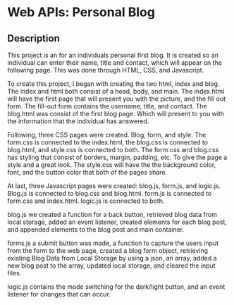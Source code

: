 # Web APIs: Personal Blog

## Description

This project is an for an individuals personal first blog. It is created so an individual can enter their name, title and contact, which will appear on the following page. This was done through HTML, CSS, and Javascript.

To create this project, I began with creating the two html, index and blog. The index and html both consist of a head, body, and main. The index.html will have the first page that will present you with the picture, and the fill out form. The fill-out form contains the username, title, and contact.
The blog.html was consist of the first blog page. Which will present to you with the information that the individual has answered.

Following, three CSS pages were created. Blog, form, and style. The form.css is connected to the index.html, the blog.css is connected to blog.html, and style.css is connected to both.
The form.css and blog.css has styling that consist of borders, margin, padding, etc. To give the page a style and a great look. The style.css will have the the background color, font, and the button color that both of the pages share.

At last, three Javascript pages were created: blog.js, form.js, and logic.js. Blog.js is connected to blog.css and blog.html. form.js is connected to form.css and index.html. logic.js is connected to both.

blog.js we created a function for a back button, retrieved blog data from local storage, added an event listener, created elements for each blog post, and appended elements to the blog post and main container.

forms.js a submit button was made, a function to capture the users input from the form to the web page, created a blog form object, retrieving existing Blog Data from Local Storage by using a json, an array, added a new blog post to the array, updated local storage, and cleared the input files.

logic.js contains the mode switching for the dark/light button, and an event listener for changes that can occur.
